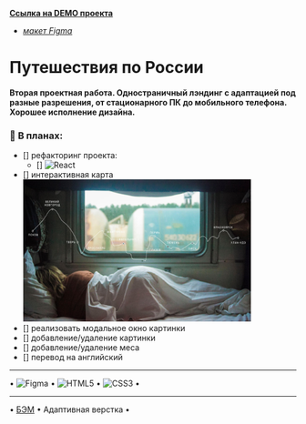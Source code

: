 **[Ссылка на DEMO проекта](https://cactys.github.io/russian-travel/)**
  - *[макет Figma](https://www.figma.com/file/5S2WSbEFL6awjVWJ0NWL8Q/Sprint-3_-Russia-_-desktop-%2B-mobile?node-id=28503%3A0)*

# Путешествия по России
**Вторая проектная работа. Одностраничный лэндинг с адаптацией под разные разрешения, от стационарного ПК до мобильного телефона. Хорошее исполнение дизайна.**

### :page_facing_up: **В планах:**
  + [] рефакторинг проекта:
    - [] ![React](https://img.shields.io/badge/react-%2320232a.svg?style=for-the-badge&logo=react&logoColor=%2361DAFB)
  + [] интерактивная карта  
    <img src="./images/lead-polka.jpg" width="400" alt="Ваша полка — верхняя" />
  + [] реализовать модальное окно картинки
  + [] добавление/удаление картинки
  + [] добавление/удаление меса
  + [] перевод на английский

___
• ![Figma](https://img.shields.io/badge/figma-%23F24E1E.svg?style=for-the-badge&logo=figma&logoColor=white) • ![HTML5](https://img.shields.io/badge/html5-%23E34F26.svg?style=for-the-badge&logo=html5&logoColor=white) • ![CSS3](https://img.shields.io/badge/css3-%231572B6.svg?style=for-the-badge&logo=css3&logoColor=white) •

____
• <a href="https://ru.bem.info/" target="_blank">БЭМ</a> • Адаптивная верстка •
